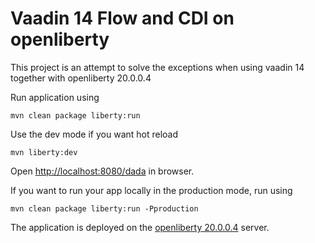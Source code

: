 # Vaadin 14 Flow and CDI on openliberty 

This project is an attempt to solve the exceptions when using vaadin 14 together with openliberty 20.0.0.4 

Run application using
```
mvn clean package liberty:run
```

Use the dev mode if you want hot reload
```
mvn liberty:dev
```

Open [http://localhost:8080/dada](http://localhost:8080/dada) in browser.

If you want to run your app locally in the production mode, run using
```
mvn clean package liberty:run -Pproduction
```

The application is deployed on the [openliberty 20.0.0.4](https://openliberty.io/) server.
